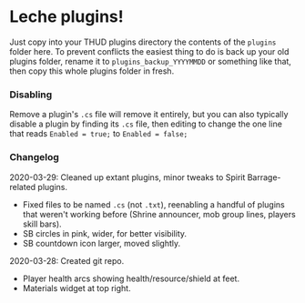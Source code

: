 # Leche plugins!

Just copy into your THUD plugins directory the contents of the `plugins` folder
here. To prevent conflicts the easiest thing to do is back up your old plugins
folder, rename it to `plugins_backup_YYYYMMDD` or something like that,
then copy this whole plugins folder in fresh.

### Disabling

Remove a plugin's `.cs` file will remove it entirely, but you can also typically
disable a plugin by finding its `.cs` file, then editing to change the one line
that reads `Enabled = true;` to `Enabled = false;`

### Changelog

2020-03-29: Cleaned up extant plugins, minor tweaks to Spirit Barrage-related plugins.
- Fixed files to be named `.cs` (not `.txt`), reenabling a handful of
plugins that weren't working before (Shrine announcer, mob group lines, players
skill bars).
- SB circles in pink, wider, for better visibility.
- SB countdown icon larger, moved slightly.

2020-03-28: Created git repo.
- Player health arcs showing health/resource/shield at feet.
- Materials widget at top right.
